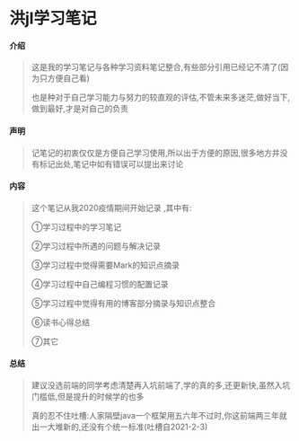 # 洪jl学习笔记

#### 介绍
> 这是我的学习笔记与各种学习资料笔记整合,有些部分引用已经记不清了(因为只方便自己看)
>
> 也是种对于自己学习能力与努力的较直观的评估,不管未来多迷茫,做好当下,做到最好,才是对自己的负责

#### 声明
> 记笔记的初衷仅仅是方便自己学习使用,所以出于方便的原因,很多地方并没有标记出处,笔记中如有错误可以提出来讨论

#### 内容
> 这个笔记从我2020疫情期间开始记录 ,其中有:
>
> ①学习过程中的学习笔记
>
> ②学习过程中所遇的问题与解决记录
>
> ③学习过程中觉得需要Mark的知识点摘录
>
> ④学习过程中自己编程习惯的配置记录
>
> ⑤学习过程中觉得有用的博客部分摘录与知识点整合
>
> ⑥读书心得总结
>
> ⑦其它

#### 总结

>建议没选前端的同学考虑清楚再入坑前端了,学的真的多,还更新快,虽然入坑门槛低,但是提升的时候学的也多
>
>真的忍不住吐槽:人家隔壁java一个框架用五六年不过时,你这前端两三年就出一大堆新的,还没有个统一标准(吐槽自2021-2-3)


